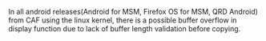 In all android releases(Android for MSM, Firefox OS for MSM, QRD Android) from CAF using the linux kernel, there is a possible buffer overflow in display function due to lack of buffer length validation before copying.